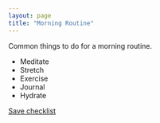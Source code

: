 ```yaml
---
layout: page
title: "Morning Routine"
---
```


Common things to do for a morning routine.

- Meditate
- Stretch
- Exercise
- Journal
- Hydrate

<a href="https://app.cheqist.com/" class="btn btn-lg btn-dark btn-sm">Save checklist</a>